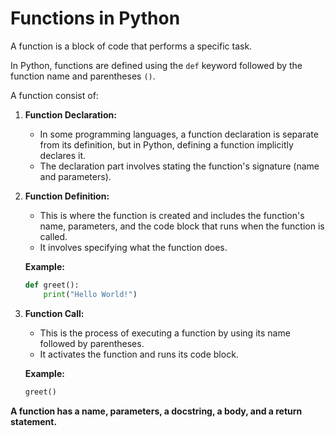 # Functions in Python

A function is a block of code that performs a specific task.

In Python, functions are defined using the `def` keyword followed by the function name and parentheses `()`.

A function consist of:

1. **Function Declaration:**

   - In some programming languages, a function declaration is separate from its definition, but in Python, defining a function implicitly declares it.
   - The declaration part involves stating the function's signature (name and parameters).

2. **Function Definition:**

   - This is where the function is created and includes the function's name, parameters, and the code block that runs when the function is called.
   - It involves specifying what the function does.

   **Example:**

   ```python
   def greet():
       print("Hello World!")
   ```

3. **Function Call:**

   - This is the process of executing a function by using its name followed by parentheses.
   - It activates the function and runs its code block.

   **Example:**

   ```python
   greet()
   ```

**A function has a name, parameters, a docstring, a body, and a return statement.**
